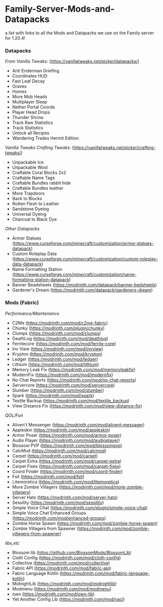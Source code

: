 # Family-Server-Mods-and-Datapacks
a list with links to all the Mods and Datapacks we use on the Family server for 1.20.4!

### Datapacks

*From Vanilla Tweaks:* (https://vanillatweaks.net/picker/datapacks/)
- Anti Enderman Griefing
- Coordinates HUD
- Fast Leaf Decay
- Graves
- Homes
- More Mob Heads
- Multiplayer Sleep
- Nether Portal Coords
- Player Head Drops
- Thunder Shrine
- Track Raw Statistics
- Track Statistics
- Unlock all Recipes
- Wandering Trades Hermit Edition

*Vanilla Tweaks Crafting Tweaks:* (https://vanillatweaks.net/picker/crafting-tweaks/)
- Unpackable Ice
- Unpackable Wool
- Craftable Coral Blocks 2x2
- Craftable Name Tags
- Craftable Bundles rabbit hide
- Craftable Bundles leather
- More Trapdoors
- Back to Blocks
- Rotten Flesh to Leather
- Sandstone Dyeing
- Universal Dyeing
- Charcoal to Black Dye

*Other Datapacks*
 - Armor Statues (https://www.curseforge.com/minecraft/customization/armor-statues-datapack)
 - Custom Roleplay Data (https://www.curseforge.com/minecraft/customization/custom-roleplay-data-datapack)
 - Name Formatting Station (https://www.curseforge.com/minecraft/customization/name-formatting-station-datapack)
 - Banner Beadsheets (https://modrinth.com/datapack/banner-bedsheets)
 - Gardener's Dream (https://modrinth.com/datapack/gardeners-dream)

### Mods (Fabric)

*Performance/Maintenance*
 - C2Me (https://modrinth.com/mod/c2me-fabric)
 - Chunky (https://modrinth.com/plugin/chunky)
 - Clumps (https://modrinth.com/mod/clumps)
 - DeathLog (https://modrinth.com/mod/deathlog)
 - Ferritecore (https://modrinth.com/mod/ferrite-core)
 - Inv View (https://modrinth.com/mod/invview)
 - Krypton (https://modrinth.com/mod/krypton)
 - Ledger (https://modrinth.com/mod/ledger)
 - Lithium (https://modrinth.com/mod/lithium)
 - Memory Leak Fix (https://modrinth.com/mod/memoryleakfix)
 - ModernFix (https://modrinth.com/mod/modernfix)
 - No Chat Reports (https://modrinth.com/mod/no-chat-reports)
 - Servercore (https://modrinth.com/mod/servercore)
 - Slumber (https://modrinth.com/mod/slumber)
 - Spark (https://modrinth.com/mod/spark)
 - Textile Backup (https://modrinth.com/mod/textile_backup)
 - View Distance Fix (https://modrinth.com/mod/view-distance-fix)

*QOL/Fun*
 - Aliven't Messenger (https://modrinth.com/mod/alivent-messager)
 - Appleskin (https://modrinth.com/mod/appleskin)
 - Armor Poser (https://modrinth.com/mod/armor-poser)
 - Audio Player (https://modrinth.com/mod/audioplayer)
 - Blossom PVP (https://modrinth.com/mod/blossompvp)
 - CalcMod (https://modrinth.com/mod/calcmod)
 - Carpet (https://modrinth.com/mod/carpet)
 - Carpet Extra (https://modrinth.com/mod/carpet-extra)
 - Carpet Fixes (https://modrinth.com/mod/carpet-fixes)
 - Coord Finder (https://modrinth.com/mod/coord-finder)
 - Fsit (https://modrinth.com/mod/fsit)
 - Litemoretica (https://modrinth.com/mod/litemoretica)
 - More Zombie Villagers (https://modrinth.com/mod/more-zombie-villagers)
 - Server Hats (https://modrinth.com/mod/server-hats)
 - Sessility (https://modrinth.com/mod/sessility)
 - Simple Voice Chat (https://modrinth.com/plugin/simple-voice-chat)
 - Simple Voice Chat Enhanced Groups (https://modrinth.com/mod/enhanced-groups)
 - Zombie Horse Spawn (https://modrinth.com/mod/zombie-horse-spawn)
 - Zombie Villagers from Spawner (https://modrinth.com/mod/zombie-villagers-from-spawner)

*libs,etc*
 - Blossom lib (https://github.com/BlossomMods/BlossomLib)
 - Cloth Config (https://modrinth.com/mod/cloth-config)
 - Collective (https://modrinth.com/mod/collective)
 - Fabric API (https://modrinth.com/mod/fabric-api)
 - Fabric Language Kotlin (https://modrinth.com/mod/fabric-language-kotlin)
 - MidnightLib (https://modrinth.com/mod/midnightlib)
 - Modmenu (https://modrinth.com/mod/modmenu)
 - owo (https://modrinth.com/mod/owo-lib)
 - Yet Another Config Lib (https://modrinth.com/mod/yacl)
